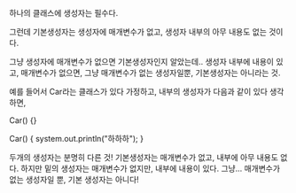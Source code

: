하나의 클래스에 생성자는 필수다. 

그런데 기본생성자는 생성자에 매개변수가 없고, 생성자 내부의 아무 내용도 없는 것이다.

그냥 생성자에 매개변수가 없으면 기본생성자인지 알았는데.. 생성자 내부에 내용이 있고, 매개변수가 없으면,
그냥 매개변수가 없는 생성자일뿐, 기본생성자는 아니라는 것.

예를 들어서 Car라는 클래스가 있다 가정하고, 내부의 생성자가 다음과 같이 있다 생각하면,

Car() {} 

Car() { system.out.println("하하하"); }

두개의 생성자는 분명히 다른 것!
기본생성자는 매개변수가 없고, 내부에 아무 내용도 없다.
하지만 밑의 생성자는 매개변수가 없지만, 내부에 내용이 있다.
그냥... 매개변수가 없는 생성자일 뿐, 기본 생성자는 아니다!
